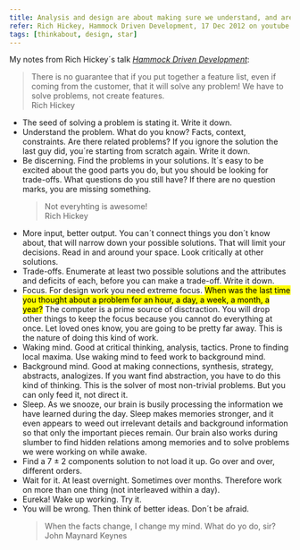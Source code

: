 ```yaml
---
title: Analysis and design are about making sure we understand, and are solving, problems
refer: Rich Hickey, Hammock Driven Development, 17 Dec 2012 on youtube
tags: [thinkabout, design, star]
---
```

My notes from Rich Hickey´s talk <cite><a href="https://youtu.be/f84n5oFoZBc">Hammock Driven Development</a></cite>:

<blockquote>There is no guarantee that if you put together a feature list, even if coming from the customer, that it will solve any problem! We have to solve problems, not create features. 
<footer>Rich Hickey</footer>
</blockquote>

- The seed of solving a problem is stating it. Write it down.
- Understand the problem. What do you know? Facts, context, constraints. Are there related problems? If you ignore the solution the last guy did, you´re starting from scratch again. Write it down.
- Be discerning. Find the problems in your solutions. It´s easy to be excited about the good parts you do, but you should be looking for trade-offs. What questions do you still have? If there are no question marks, you are missing something.
	<blockquote>Not everyhting is awesome!<footer>Rich Hickey</footer></blockquote>
- More input, better output. You can´t connect things you don´t know about, that will narrow down your possible solutions. That will limit your decisions. Read in and around your space. Look critically at other solutions.
- Trade-offs. Enumerate at least two possible solutions and the attributes and deficits of each, before you can make a trade-off. Write it down.
- Focus. For design work you need extreme focus. <mark>When was the last time you thought about a problem for an hour, a day, a week, a month, a year?</mark> The computer is a prime source of disctraction. You will drop other things to keep the focus because you cannot do everything at once. Let loved ones know, you are going to be pretty far away. This is the nature of doing this kind of work.
- Waking mind. Good at critical thinking, analysis, tactics. Prone to finding local maxima. Use waking mind to feed work to background mind. 
- Background mind. Good at making connections, synthesis, strategy, abstracts, analogizes. If you want find abstraction, you have to do this kind of thinking. This is the solver of most non-trivial problems. But you can only feed it, not direct it.
- Sleep. As we snooze, our brain is busily processing the information we have learned during the day. Sleep makes memories stronger, and it even appears to weed out irrelevant details and background information so that only the important pieces remain. Our brain also works during slumber to find hidden relations among memories and to solve problems we were working on while awake.
- Find a 7 ± 2 components solution to not load it up. Go over and over, different orders.
- Wait for it. At least overnight. Sometimes over months. Therefore work on more than one thing (not interleaved within a day).
- Eureka! Wake up working. Try it. 
- You will be wrong. Then think of better ideas. Don´t be afraid.
	<blockquote>When the facts change, I change my mind. What do yo do, sir?<footer>John Maynard Keynes</footer></blockquote>
